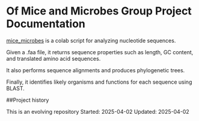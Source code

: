 # Of Mice and Microbes Group Project Documentation

[mice_microbes](https://github.com/luquelab/bioinformatics_mice_microbes) is a colab script for analyzing nucleotide sequences.

Given a .faa file, it returns sequence properties such as length, GC content, and translated amino acid sequences.

It also performs sequence alignments and produces phylogenetic trees.

Finally, it identifies likely organisms and functions for each sequence using BLAST.

##Project history

This is an evolving repository Started: 2025-04-02 Updated: 2025-04-02
